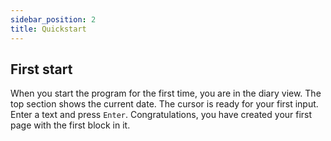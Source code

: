 ```yaml
---
sidebar_position: 2
title: Quickstart
---
```


## First start

When you start the program for the first time, you are in the diary view. The top section shows the current date. The cursor is ready for your first input. Enter a text and press `Enter`.
Congratulations, you have created your first page with the first block in it.
